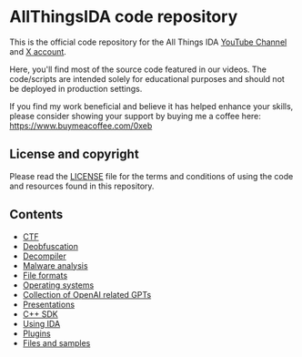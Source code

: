 # AllThingsIDA code repository

This is the official code repository for the All Things IDA [YouTube Channel](https://www.youtube.com/@allthingsida) and [X account](https://x.com/allthingsida).

Here, you'll find most of the source code featured in our videos. The code/scripts are intended solely for educational purposes and should not be deployed in production settings.

If you find my work beneficial and believe it has helped enhance your skills, please consider showing your support by buying me a coffee here: https://www.buymeacoffee.com/0xeb


## License and copyright

Please read the [LICENSE](LICENSE) file for the terms and conditions of using the code and resources found in this repository.

## Contents

- [CTF](ctfs/README.md)
- [Deobfuscation](deobfuscation/README.md)
- [Decompiler](decompiler/README.md)
- [Malware analysis](malware/README.md)
- [File formats](file-formats/README.md)
- [Operating systems](os/README.md)
- [Collection of OpenAI related GPTs](gpts/README.md)
- [Presentations](presentations/README.md)
- [C++ SDK](sdk/README.md)
- [Using IDA](using_ida/README.md)
- [Plugins](plugins/README.md)
- [Files and samples](files/README.md)
